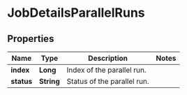 

# JobDetailsParallelRuns

## Properties

Name | Type | Description | Notes
------------ | ------------- | ------------- | -------------
**index** | **Long** | Index of the parallel run. | 
**status** | **String** | Status of the parallel run. | 



